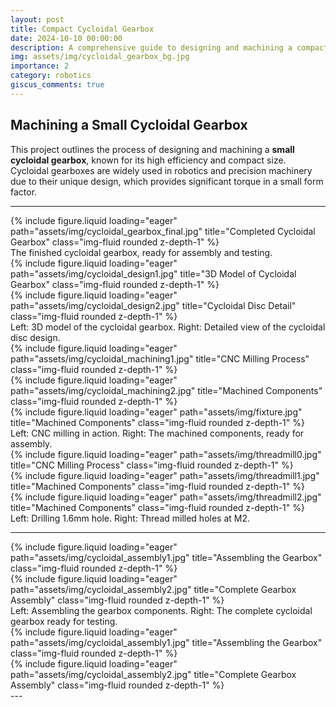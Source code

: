```yaml
---
layout: post
title: Compact Cycloidal Gearbox
date: 2024-10-10 00:00:00
description: A comprehensive guide to designing and machining a compact cycloidal gearbox, showcasing the intricacies and processes involved.
img: assets/img/cycloidal_gearbox_bg.jpg
importance: 2
category: robotics
giscus_comments: true
---
```


## Machining a Small Cycloidal Gearbox

This project outlines the process of designing and machining a **small cycloidal gearbox**, known for its high efficiency and compact size. Cycloidal gearboxes are widely used in robotics and precision machinery due to their unique design, which provides significant torque in a small form factor.

---

<div class="row justify-content-sm-center">
    <div class="col-sm-8">
        {% include figure.liquid loading="eager" path="assets/img/cycloidal_gearbox_final.jpg" title="Completed Cycloidal Gearbox" class="img-fluid rounded z-depth-1" %}
    </div>
</div>

<div class="caption text-center mt-2">
    The finished cycloidal gearbox, ready for assembly and testing.
</div>

<div class="row">
    <div class="col-sm-6 mt-3">
        {% include figure.liquid loading="eager" path="assets/img/cycloidal_design1.jpg" title="3D Model of Cycloidal Gearbox" class="img-fluid rounded z-depth-1" %}
    </div>
    <div class="col-sm-6 mt-3">
        {% include figure.liquid loading="eager" path="assets/img/cycloidal_design2.jpg" title="Cycloidal Disc Detail" class="img-fluid rounded z-depth-1" %}
    </div>
</div>

<div class="caption text-center mt-2">
    Left: 3D model of the cycloidal gearbox. Right: Detailed view of the cycloidal disc design.
</div>

<div class="row">
    <div class="col-sm-6 mt-3">
        {% include figure.liquid loading="eager" path="assets/img/cycloidal_machining1.jpg" title="CNC Milling Process" class="img-fluid rounded z-depth-1" %}
    </div>
    <div class="col-sm-6 mt-3">
        {% include figure.liquid loading="eager" path="assets/img/cycloidal_machining2.jpg" title="Machined Components" class="img-fluid rounded z-depth-1" %}
    </div>
    <div class="col-sm-6 mt-3">
        {% include figure.liquid loading="eager" path="assets/img/fixture.jpg" title="Machined Components" class="img-fluid rounded z-depth-1" %}
    </div>
</div>

<div class="caption text-center mt-2">
    Left: CNC milling in action. Right: The machined components, ready for assembly.
</div>

<div class="row">
    <div class="col-sm-6 mt-3">
        {% include figure.liquid loading="eager" path="assets/img/threadmill0.jpg" title="CNC Milling Process" class="img-fluid rounded z-depth-1" %}
    </div>
    <div class="col-sm-6 mt-3">
        {% include figure.liquid loading="eager" path="assets/img/threadmill1.jpg" title="Machined Components" class="img-fluid rounded z-depth-1" %}
    </div>
    <div class="col-sm-6 mt-3">
        {% include figure.liquid loading="eager" path="assets/img/threadmill2.jpg" title="Machined Components" class="img-fluid rounded z-depth-1" %}
    </div>
</div>

<div class="caption text-center mt-2">
    Left: Drilling 1.6mm hole. Right: Thread milled holes at M2.
</div>

---

<div class="row">
    <div class="col-sm-6 mt-3">
        {% include figure.liquid loading="eager" path="assets/img/cycloidal_assembly1.jpg" title="Assembling the Gearbox" class="img-fluid rounded z-depth-1" %}
    </div>
    <div class="col-sm-6 mt-3">
        {% include figure.liquid loading="eager" path="assets/img/cycloidal_assembly2.jpg" title="Complete Gearbox Assembly" class="img-fluid rounded z-depth-1" %}
    </div>
</div>

<div class="caption text-center mt-2">
    Left: Assembling the gearbox components. Right: The complete cycloidal gearbox ready for testing.
</div>

<div class="row">
    <div class="col-sm-6 mt-3">
        {% include figure.liquid loading="eager" path="assets/img/cycloidal_assembly1.jpg" title="Assembling the Gearbox" class="img-fluid rounded z-depth-1" %}
    </div>
    <div class="col-sm-6 mt-3">
        {% include figure.liquid loading="eager" path="assets/img/cycloidal_assembly2.jpg" title="Complete Gearbox Assembly" class="img-fluid rounded z-depth-1" %}
    </div>
</div>
---